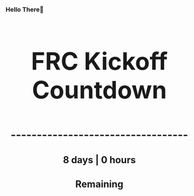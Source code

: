 ### Hello There👋

<!---START-TIMER--->
<h3 align='center' style='font-size: 64px;'>FRC Kickoff Countdown</h3>
<h3 align='center' style='font-size: 30px;'>----------------------------------</h3>
<h3 align='center' style='font-size: 25px;'>8 days | 0 hours</h3>
<h3 align='center' style='font-size: 25px;'>Remaining</h3>
<!---END-TIMER--->
